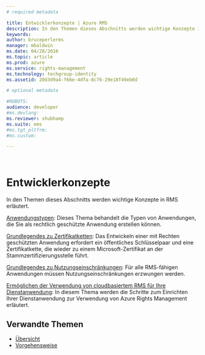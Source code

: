 ```yaml
---
# required metadata

title: Entwicklerkonzepte | Azure RMS
description: In den Themen dieses Abschnitts werden wichtige Konzepte in RMS erläutert.
keywords:
author: bruceperlerms
manager: mbaldwin
ms.date: 04/28/2016
ms.topic: article
ms.prod: azure
ms.service: rights-management
ms.technology: techgroup-identity
ms.assetid: 20d3d9a4-f66e-4dfa-8c76-29e18f49eb0d

# optional metadata

#ROBOTS:
audience: developer
#ms.devlang:
ms.reviewer: shubhamp
ms.suite: ems
#ms.tgt_pltfrm:
#ms.custom:

---
```


﻿
# Entwicklerkonzepte

In den Themen dieses Abschnitts werden wichtige Konzepte in RMS erläutert.

[Anwendungstypen](application-types.md): Dieses Thema behandelt die Typen von Anwendungen, die Sie als rechtlich geschützte Anwendung erstellen können.

[Grundlegendes zu Zertifikatketten](understanding-certificate-chains.md): Das Entwickeln einer mit Rechten geschützten Anwendung erfordert ein öffentliches Schlüsselpaar und eine Zertifikatkette, die wieder zu einem Microsoft-Zertifikat an der Stammzertifizierungsstelle führt.

[Grundlegendes zu Nutzungseinschränkungen](understanding-usage-restrictions.md): Für alle RMS-fähigen Anwendungen müssen Nutzungseinschränkungen erzwungen werden.

[Ermöglichen der Verwendung von cloudbasiertem RMS für Ihre Dienstanwendung](how-to-use-file-api-with-aadrm-cloud.md): In diesem Thema werden die Schritte zum Einrichten Ihrer Dienstanwendung zur Verwendung von Azure Rights Management erläutert.

 

## Verwandte Themen ##
- [Übersicht](ad-rms-overview.md)
- [Vorgehensweise](how-to-use-msipc.md)
 

 


<!--HONumber=Apr16_HO3-->


